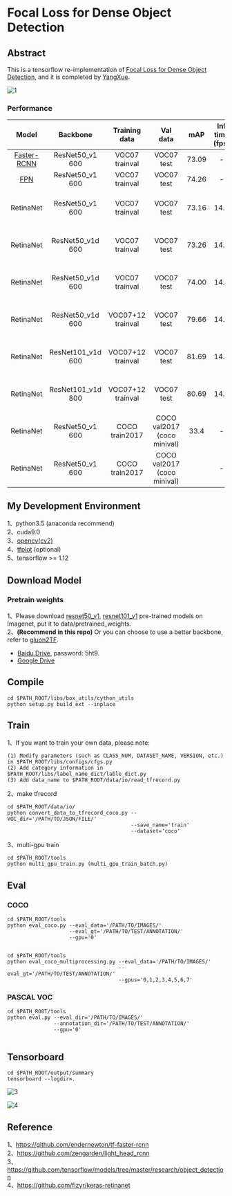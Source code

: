 # Focal Loss for Dense Object Detection

## Abstract
This is a tensorflow re-implementation of [Focal Loss for Dense Object Detection](https://arxiv.org/pdf/1708.02002.pdf), and it is completed by [YangXue](https://github.com/yangxue0827).

![1](voc_2007.gif)

### Performance
| Model |    Backbone    |    Training data    |    Val data    |    mAP    | Inf time (fps) | Model Link | Train Schedule | GPU | Image/GPU | Configuration File |
|:------------:|:------------:|:------------:|:---------:|:-----------:|:----------:|:----------:|:----------:|:----------:|:-----------:|:-----------:|
| [Faster-RCNN](https://github.com/DetectionTeamUCAS/Faster-RCNN_Tensorflow) | ResNet50_v1 600 | VOC07 trainval | VOC07 test | 73.09 | - | - | - | 1X GTX 1080Ti | 1 | - |
| [FPN](https://github.com/DetectionTeamUCAS/FPN_Tensorflow) | ResNet50_v1 600 | VOC07 trainval | VOC07 test | 74.26 | - | - | - | 1X GTX 1080Ti | 1 | - |
| RetinaNet | ResNet50_v1 600 | VOC07 trainval | VOC07 test | 73.16 | 14.6 | - | - | 8X GeForce RTX 2080 Ti | 1 | cfgs_res50_voc07_v3.py |
| RetinaNet | ResNet50_v1d 600 | VOC07 trainval | VOC07 test | 73.26 | 14.6 | - | - | 8X GeForce RTX 2080 Ti | 1 | cfgs_res50_voc07_v4.py |
| RetinaNet | ResNet50_v1d 600 | VOC07 trainval | VOC07 test | 74.00 | 14.6 | [model](https://drive.google.com/file/d/1qjYsAi5uHB-6KgnrgWTN42a7Njkah-rA/view?usp=sharing) | - | 4X GeForce RTX 2080 Ti | 2 | cfgs_res50_voc07_v5.py |
| RetinaNet | ResNet50_v1d 600 | VOC07+12 trainval | VOC07 test | 79.66 | 14.6 | - | - | 8X GeForce RTX 2080 Ti | 1 | cfgs_res50_voc0712_v1.py |
| RetinaNet | ResNet101_v1d 600 | VOC07+12 trainval | VOC07 test | 81.69 | 14.6 | - | - | 8X GeForce RTX 2080 Ti | 1 | cfgs_res50_voc0712_v4.py |
| RetinaNet | ResNet101_v1d 800 | VOC07+12 trainval | VOC07 test | 80.69 | 14.6 | - | - | 8X GeForce RTX 2080 Ti | 1 | cfgs_res50_voc0712_v3.py | 
| RetinaNet | ResNet50_v1 600 | COCO train2017 | COCO val2017 (coco minival) | 33.4 | - | - | 1x | 8X GeForce RTX 2080 Ti | 1 | cfgs_res50_coco_1x_v4.py |
| RetinaNet | ResNet50_v1 600 | COCO train2017 | COCO val2017 (coco minival) |  | - | - | 1x | 4X GeForce RTX 2080 Ti | 2 | cfgs_res50_coco_1x_v5.py |

## My Development Environment
1、python3.5 (anaconda recommend)             
2、cuda9.0                     
3、[opencv(cv2)](https://pypi.org/project/opencv-python/)    
4、[tfplot](https://github.com/wookayin/tensorflow-plot) (optional)            
5、tensorflow >= 1.12                   

## Download Model
### Pretrain weights
1、Please download [resnet50_v1](http://download.tensorflow.org/models/resnet_v1_50_2016_08_28.tar.gz), [resnet101_v1](http://download.tensorflow.org/models/resnet_v1_101_2016_08_28.tar.gz) pre-trained models on Imagenet, put it to data/pretrained_weights.       
2、**(Recommend in this repo)** Or you can choose to use a better backbone, refer to [gluon2TF](https://github.com/yangJirui/gluon2TF).    
* [Baidu Drive](https://pan.baidu.com/s/1GpqKg0dOaaWmwshvv1qWGg), password: 5ht9.          
* [Google Drive](https://drive.google.com/drive/folders/1BM8ffn1WnsRRb5RcuAcyJAHX8NS2M1Gz?usp=sharing) 

## Compile
```  
cd $PATH_ROOT/libs/box_utils/cython_utils
python setup.py build_ext --inplace
```

## Train

1、If you want to train your own data, please note:  
```     
(1) Modify parameters (such as CLASS_NUM, DATASET_NAME, VERSION, etc.) in $PATH_ROOT/libs/configs/cfgs.py
(2) Add category information in $PATH_ROOT/libs/label_name_dict/lable_dict.py     
(3) Add data_name to $PATH_ROOT/data/io/read_tfrecord.py 
```     

2、make tfrecord
```  
cd $PATH_ROOT/data/io/  
python convert_data_to_tfrecord_coco.py --VOC_dir='/PATH/TO/JSON/FILE/' 
                                        --save_name='train' 
                                        --dataset='coco'
```      

3、multi-gpu train
```  
cd $PATH_ROOT/tools
python multi_gpu_train.py (multi_gpu_train_batch.py)
```

## Eval
### COCO
```  
cd $PATH_ROOT/tools
python eval_coco.py --eval_data='/PATH/TO/IMAGES/'  
                    --eval_gt='/PATH/TO/TEST/ANNOTATION/'
                    --gpu='0'
                    
``` 

```  
cd $PATH_ROOT/tools
python eval_coco_multiprocessing.py --eval_data='/PATH/TO/IMAGES/'  
                                    --eval_gt='/PATH/TO/TEST/ANNOTATION/'
                                    --gpus='0,1,2,3,4,5,6,7'           
``` 

### PASCAL VOC
```  
cd $PATH_ROOT/tools
python eval.py --eval_dir='/PATH/TO/IMAGES/'  
               --annotation_dir='/PATH/TO/TEST/ANNOTATION/'
               --gpu='0'
                    
```

## Tensorboard
```  
cd $PATH_ROOT/output/summary
tensorboard --logdir=.
``` 

![3](images.png)

![4](scalars.png)

## Reference
1、https://github.com/endernewton/tf-faster-rcnn   
2、https://github.com/zengarden/light_head_rcnn   
3、https://github.com/tensorflow/models/tree/master/research/object_detection    
4、https://github.com/fizyr/keras-retinanet
